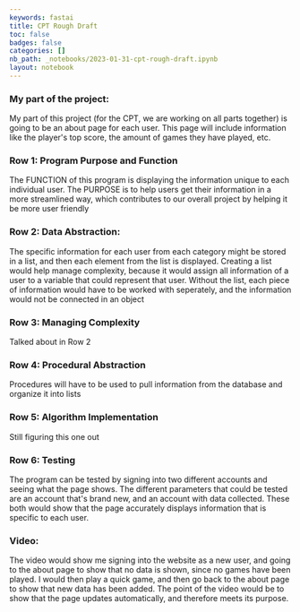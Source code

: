 ```yaml
---
keywords: fastai
title: CPT Rough Draft
toc: false
badges: false
categories: []
nb_path: _notebooks/2023-01-31-cpt-rough-draft.ipynb
layout: notebook
---
```


<!--
#################################################
### THIS FILE WAS AUTOGENERATED! DO NOT EDIT! ###
#################################################
# file to edit: _notebooks/2023-01-31-cpt-rough-draft.ipynb
-->

<div class="container" id="notebook-container">
        
<div class="cell border-box-sizing text_cell rendered"><div class="inner_cell">
<div class="text_cell_render border-box-sizing rendered_html">
<h3 id="My-part-of-the-project:">My part of the project:<a class="anchor-link" href="#My-part-of-the-project:"> </a></h3><p>My part of this project (for the CPT, we are working on all parts together) is going to be an about page for each user. This page will include information like the player's top score, the amount of games they have played, etc.</p>
<h3 id="Row-1:-Program-Purpose-and-Function">Row 1: Program Purpose and Function<a class="anchor-link" href="#Row-1:-Program-Purpose-and-Function"> </a></h3><p>The FUNCTION of this program is displaying the information unique to each individual user. The PURPOSE is to help users get their information in a more streamlined way, which contributes to our overall project by helping it be more user friendly</p>
<h3 id="Row-2:-Data-Abstraction:">Row 2: Data Abstraction:<a class="anchor-link" href="#Row-2:-Data-Abstraction:"> </a></h3><p>The specific information for each user from each category might be stored in a list, and then each element from the list is displayed. Creating a list would help manage complexity, because it would assign all information of a user to a variable that could represent that user. Without the list, each piece of information would have to be worked with seperately, and the information would not be connected in an object</p>
<h3 id="Row-3:-Managing-Complexity">Row 3: Managing Complexity<a class="anchor-link" href="#Row-3:-Managing-Complexity"> </a></h3><p>Talked about in Row 2</p>
<h3 id="Row-4:-Procedural-Abstraction">Row 4: Procedural Abstraction<a class="anchor-link" href="#Row-4:-Procedural-Abstraction"> </a></h3><p>Procedures will have to be used to pull information from the database and organize it into lists</p>
<h3 id="Row-5:-Algorithm-Implementation">Row 5: Algorithm Implementation<a class="anchor-link" href="#Row-5:-Algorithm-Implementation"> </a></h3><p>Still figuring this one out</p>
<h3 id="Row-6:-Testing">Row 6: Testing<a class="anchor-link" href="#Row-6:-Testing"> </a></h3><p>The program can be tested by signing into two different accounts and seeing what the page shows. The different parameters that could be tested are an account that's brand new, and an account with data collected. These both would show that the page accurately displays information that is specific to each user.</p>
<h3 id="Video:">Video:<a class="anchor-link" href="#Video:"> </a></h3><p>The video would show me signing into the website as a new user, and going to the about page to show that no data is shown, since no games have been played. I would then play a quick game, and then go back to the about page to show that new data has been added. The point of the video would be to show that the page updates automatically, and therefore meets its purpose.</p>

</div>
</div>
</div>
</div>
 


